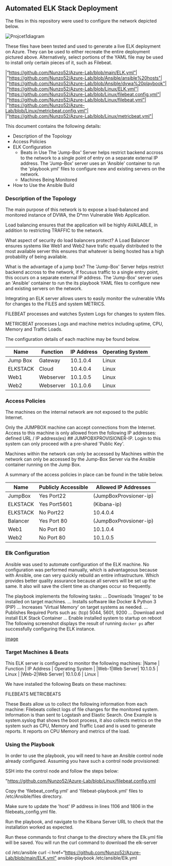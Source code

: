 ## Automated ELK Stack Deployment

The files in this repository were used to configure the network depicted below.

![Projcet1diagram](https://user-images.githubusercontent.com/87614983/145504214-08610290-272b-4a9e-995b-4a6ac3e726ee.png)

These files have been tested and used to generate a live ELK deployment on Azure. They can be used to either recreate the entire deployment pictured above. Alternatively, select portions of the YAML file may be used to install only certain pieces of it, such as Filebeat.

 |“https://github.com/Nunzo52/Azure-Lab/blob/main/ELK.yml”|
 |"https://github.com/Nunzo52/Azure-Lab/blob/Ansible/ansible%20hosts"|
 |"https://github.com/Nunzo52/Azure-Lab/blob/Ansible/dvwa%20playbook"|
 |"https://github.com/Nunzo52/Azure-Lab/blob/Linux/ELK.yml"|
 |"https://github.com/Nunzo52/Azure-Lab/blob/Linux/filebeat.config.yml"|
 |"https://github.com/Nunzo52/Azure-Lab/blob/Linux/filebeat.yml"|
 |"https://github.com/Nunzo52/Azure-Lab/blob/Linux/metricbeat.config.yml"|
 |"https://github.com/Nunzo52/Azure-Lab/blob/Linux/metricbeat.yml"|

This document contains the following details:
- Description of the Topology
- Access Policies
- ELK Configuration
  - Beats in Use
The 'Jump-Box' Server helps restrict backend accross to the network to a single point of entry on a separate external IP address. The 'Jump-Box' server uses an 'Ansible' container to run the 'playbook.yml' files to configure new and existing servers on the network.
  - Machines Being Monitored
- How to Use the Ansible Build


### Description of the Topology

The main purpose of this network is to expose a load-balanced and monitored instance of DVWA, the D*mn Vulnerable Web Application.

Load balancing ensures that the application will be highly AVAILABLE, in addition to restricting TRAFFIC to the network.
 
What aspect of security do load balancers protect? A Load Balancer ensures systems like Web1 and Web2 have trafic equally distributed to the most available server this ensures that whatever is being hosted has a high probability of being available.

What is the advantage of a jump box?
The 'Jump-Box' Server helps restrict backend accross to the network, if focusus traffic to a single entry point, this occurs on a separate external IP address. The 'Jump-Box' server uses an 'Ansible' container to run the its playbook YAML files to configure new and existing servers on the network.

Integrating an ELK server allows users to easily monitor the vulnerable VMs for changes to the FILES and system METRICS.

FILEBEAT processes and watches System Logs for changes to system files.

METRICBEAT processes Logs and machine metrics including uptime, CPU, Memory and Traffic Loads.

The configuration details of each machine may be found below.

| Name     | Function | IP Address | Operating System |
|----------|----------|------------|------------------|
| Jump Box | Gateway  | 10.1.0.4   | Linux            |
| ELKSTACK | Cloud    | 10.4.0.4   | Linux            |
| Web1     | Webserver| 10.1.0.5   | Linux            |
| Web2     | Webserver| 10.1.0.6   | Linux            |

### Access Policies

The machines on the internal network are not exposed to the public Internet. 

Only the JUMPBOX machine can accept connections from the Internet. Access to this machine is only allowed from the following IP addresses:
defined URL / IP address(es) ## JUMPOBXPROVISIONER-IP. Login to this system can only proceed with a pre-shared 'Public Key'.

Machines within the network can only be accessed by Machines within the network can only be accessed by the Jump-Box Server via the Ansible container running on the Jump Box.

A summary of the access policies in place can be found in the table below.

| Name     | Publicly Accessible | Allowed IP Addresses |
|----------|---------------------|----------------------|
|JumpBox   | Yes Port22          |(JumpBoxProvsioner-ip)|
|ELKSTACK  | Yes Port5601        |(Kibana-ip)           |
|ELKSTACK  | No Port22           |10.4.0.4              |
|Balancer  | Yes Port 80         |(JumpBoxProvsioner-ip)|
|Web1      | No Port 80          |10.1.0.4              |
|Web2      | No Port 80          |10.1.0.5              |


### Elk Configuration

Ansible was used to automate configuration of the ELK machine. No configuration was performed manually, which is advantageous because with Ansible, one can very quickly rebuild an entire infrastructure. Which provides better quality assurance because all servers will be set up the same. It also will save the client time as changes occur so frequently. 

The playbook implements the following tasks:
... Downloads 'Images' to be installed on target machines.
... Installs software like Docker & Python 3 (PIP)
... Increases 'Virtual Memory' on target systems as needed.
... Publishes Required Ports such as: (tcp) 5044, 5601, 9200
... Download and install ELK Stack Container 
... Enable installed system to startup on reboot
The following screenshot displays the result of running `docker ps` after successfully configuring the ELK instance.

[image](https://user-images.githubusercontent.com/87614983/145685769-a422ef63-4fa0-4726-b761-0c602699c6d4.png)

### Target Machines & Beats
This ELK server is configured to monitor the following machines:
|Name	| Function |	IP Address |	Operating System |
|Web-1|Web Server|	10.1.0.5   |	Linux            |
|Web-2|Web Server| 10.1.0.6	  | Linux            |

We have installed the following Beats on these machines:

FILEBEATS
METRICBEATS

These Beats allow us to collect the following information from each machine:
Filebeats collect logs of file changes for the monitored system. Information is than sent to Logstash and Elastic Search. One Example is system.syslog that shows the boot process, it also collects metrics on the system such as CPU, Memory and Traffic Load and is used to generate reports. It reports on CPU Memory and metrics of the load. 

### Using the Playbook
In order to use the playbook, you will need to have an Ansible control node already configured. Assuming you have such a control node provisioned: 

SSH into the control node and follow the steps below:

"https://github.com/Nunzo52/Azure-Lab/blob/Linux/filebeat.config.yml

Copy the 'filebeat_config.yml' and 'filebeat-playbook.yml' files to /etc/Ansible/files directory.

Make sure to update the 'host' IP address in lines 1106 and 1806 in the filebeats_config.yml file.

Run the playbook, and navigate to the Kibana Server URL to check that the installation worked as expected.

Run these commands to first change to the directory where the Elk.yml file will be saved. You will run the curl command to download the elk-server

cd /etc/ansible
curl -i href=“https://github.com/Nunzo52/Azure-Lab/blob/main/ELK.yml”
ansible-playbook /etc/ansible/Elk.yml
